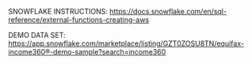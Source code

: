 SNOWFLAKE INSTRUCTIONS: https://docs.snowflake.com/en/sql-reference/external-functions-creating-aws

DEMO DATA SET: https://app.snowflake.com/marketplace/listing/GZT0ZOSU8TN/equifax-income360®-demo-sample?search=income360
